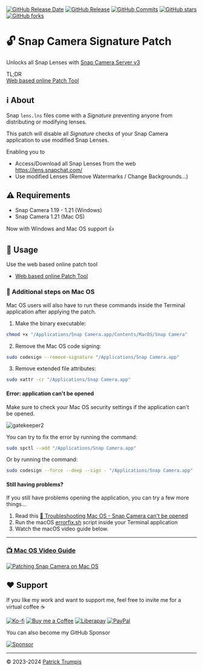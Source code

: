 [![GitHub Release Date](https://img.shields.io/github/release-date/ptrumpis/snap-camera-signature-patch)](https://github.com/ptrumpis/snap-camera-signature-patch/releases/latest)
[![GitHub Release](https://img.shields.io/github/v/release/ptrumpis/snap-camera-signature-patch)](https://github.com/ptrumpis/snap-camera-signature-patch/releases/latest)
[![GitHub Commits](https://img.shields.io/github/commit-activity/t/ptrumpis/snap-camera-signature-patch)](https://github.com/ptrumpis/snap-camera-signature-patch/commits)
[![GitHub stars](https://img.shields.io/github/stars/ptrumpis/snap-camera-signature-patch?style=flat)](https://github.com/ptrumpis/snap-camera-signature-patch/stargazers) 
[![GitHub forks](https://img.shields.io/github/forks/ptrumpis/snap-camera-signature-patch?style=flat)](https://github.com/ptrumpis/snap-camera-signature-patch/forks)

# 🔓 Snap Camera Signature Patch
Unlocks all Snap Lenses with [Snap Camera Server v3](https://github.com/ptrumpis/snap-camera-server)

TL;DR  
[Web based online Patch Tool](https://ptrumpis.github.io/snap-camera-signature-patch/)

## ℹ️ About
Snap `lens.lns` files come with a *Signature* preventing anyone from distributing or modifying lenses.

This patch will disable all *Signature* checks of your Snap Camera application to use modified Snap Lenses.

Enabling you to
- Access/Download all Snap Lenses from the web https://lens.snapchat.com/
- Use modified Lenses (Remove Watermarks / Change Backgrounds...)

## ⚠ Requirements
- Snap Camera 1.19 - 1.21 (Windows)
- Snap Camera 1.21 (Mac OS)

Now with Windows and Mac OS support 👍

## 🚀 Usage
Use the web based online patch tool
- [Web based online Patch Tool](https://ptrumpis.github.io/snap-camera-signature-patch/)

### 🍏 Additional steps on Mac OS
Mac OS users will also have to run these commands inside the Terminal application after applying the patch.

1. Make the binary executable:
```sh
chmod +x "/Applications/Snap Camera.app/Contents/MacOS/Snap Camera"
```

2. Remove the Mac OS code signing:
```sh
sudo codesign --remove-signature "/Applications/Snap Camera.app"
```

3. Remove extended file attributes:
```sh
sudo xattr -cr "/Applications/Snap Camera.app"
```

#### Error: application can't be opened
Make sure to check your Mac OS security settings if the application can't be opened.

![gatekeeper2](https://user-images.githubusercontent.com/116500225/231490273-2c621023-3282-468c-b1b8-411e5df35f81.jpg)

You can try to fix the error by running the command:
```sh
sudo spctl --add "/Applications/Snap Camera.app"
```

Or by running the command:
```sh
sudo codesign --force --deep --sign - "/Applications/Snap Camera.app"
```

#### Still having problems?
If you still have problems opening the application, you can try a few more things...

1. Read this [📖 Troubleshooting Mac OS - Snap Camera can't be opened](https://github.com/ptrumpis/snap-camera-server/wiki/Troubleshooting-Mac-OS)
2. Run the macOS [errorfix.sh](https://github.com/ptrumpis/snap-camera-signature-patch/blob/master/macOS/errorfix.sh) script inside your Terminal application
3. Watch the macOS video guide below.

--- 

### [📺 Mac OS Video Guide](https://www.youtube.com/watch?v=lJhL7bA7GGA)

[![Patching Snap Camera on Mac OS](https://img.youtube.com/vi/lJhL7bA7GGA/0.jpg)](https://www.youtube.com/watch?v=lJhL7bA7GGA)

## ❤️ Support
If you like my work and want to support me, feel free to invite me for a virtual coffee ☕  

[![Ko-fi](https://img.shields.io/badge/Ko--fi-F16061?style=for-the-badge&logo=ko-fi&logoColor=white)](https://ko-fi.com/ptrumpis)
[![Buy me a Coffee](https://img.shields.io/badge/Buy_Me_A_Coffee-FFDD00?style=for-the-badge&logo=buy-me-a-coffee&logoColor=black)](https://www.buymeacoffee.com/ptrumpis)
[![Liberapay](https://img.shields.io/badge/Liberapay-F6C915?style=for-the-badge&logo=liberapay&logoColor=black)](https://liberapay.com/ptrumpis/)
[![PayPal](https://img.shields.io/badge/PayPal-00457C?style=for-the-badge&logo=paypal&logoColor=white)](https://www.paypal.com/donate/?hosted_button_id=D2T92FVZAE65L)

You can also become my GitHub Sponsor  

[![Sponsor](https://img.shields.io/badge/sponsor-30363D?style=for-the-badge&logo=GitHub-Sponsors&logoColor=#white)](https://github.com/sponsors/ptrumpis)

---

© 2023-2024 [Patrick Trumpis](https://github.com/ptrumpis)
